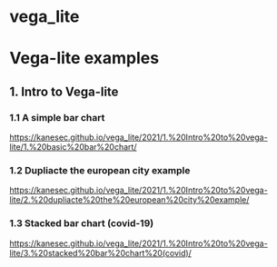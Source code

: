 # vega_lite

# Vega-lite examples

## 1. Intro to Vega-lite

### 1.1 A simple bar chart
https://kanesec.github.io/vega_lite/2021/1.%20Intro%20to%20vega-lite/1.%20basic%20bar%20chart/

### 1.2 Dupliacte the european city example
https://kanesec.github.io/vega_lite/2021/1.%20Intro%20to%20vega-lite/2.%20dupliacte%20the%20european%20city%20example/

### 1.3 Stacked bar chart (covid-19)
https://kanesec.github.io/vega_lite/2021/1.%20Intro%20to%20vega-lite/3.%20stacked%20bar%20chart%20(covid)/
